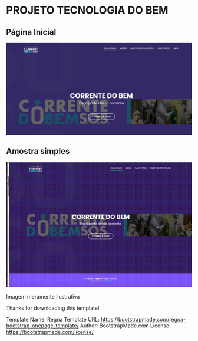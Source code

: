# PROJETO TECNOLOGIA DO BEM



## Página Inicial

![alt text](https://github.com/cbcarlos07/frontend-correntedobem/blob/master/img/Capturar.PNG)


## Amostra simples

![alt text](https://github.com/cbcarlos07/frontend-correntedobem/blob/master/img/quase-la.gif)

Imagem meramente ilustrativa

Thanks for downloading this template!

Template Name: Regna
Template URL: https://bootstrapmade.com/regna-bootstrap-onepage-template/
Author: BootstrapMade.com
License: https://bootstrapmade.com/license/
